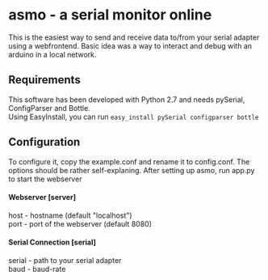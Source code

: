 # asmo - a serial monitor online #
This is the easiest way to send and receive data to/from your serial adapter using a webfrontend.
Basic idea was a way to interact and debug with an arduino in a local network.

## Requirements ##
This software has been developed with Python 2.7 and needs pySerial, ConfigParser and Bottle.  
Using EasyInstall, you can run ``easy_install pySerial configparser bottle``

## Configuration ##
To configure it, copy the example.conf and rename it to config.conf. The options should be rather self-explaning.
After setting up asmo, run app.py to start the webserver

#### Webserver [server] ####
host - hostname (default "localhost")  
port - port of the webserver (default 8080)

#### Serial Connection [serial] ####
serial - path to your serial adapter  
baud - baud-rate